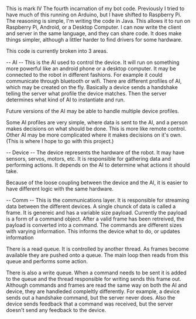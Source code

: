 This is mark IV
The fourth incarnation of my bot code.
Previously I tried to have much of this running on Arduino, but I have shifted to Raspberry Pi.
The reasoning is simple, I'm writing the code in Java. This allows it to run on Raspberry Pi, Android, or a Desktop Computer.
I can now write the client and server in the same language, and they can share code. It does make things simpler, although a littler harder to find
drivers for some hardware.

This code is currently broken into 3 areas.

-- AI --
This is the AI used to control the device. It will run on something more powerful like an android phone or a desktop computer. It may be
connected to the robot in different fashions. For example it could communicate through bluetooth or wifi.
There are different profiles of AI, which may be created on the fly. Basically a device sends a handshake telling the server what
profile the device matches. Then the server determines what kind of AI to instantiate and run.

Future versions of the AI may be able to handle multiple device profiles.

Some AI profiles are very simple, where data is sent to the AI, and a person makes decisions on what should be done. This is more like
remote control. Other AI may be more complicated where it makes decisions on it's own. (This is where I hope to go with this project.)

-- Device --
The device represents the hardware of the robot. It may have sensors, servos, motors, etc. It is responsible for gathering data and performing actions.
It depends on the AI to determine what actions it should take.

Because of the loose coupling between the device and the AI, it is easier to have different logic with the same hardware.


-- Comm --
This is the communications layer. It is responsible for streaming data between the different devices.
A single chunck of data is called a frame. It is genereic and has a variable size payload.
Currently the payload is a form of a command object. After a valid frame has been retreived, the payload is converted
into a command. The commands are different sizes with varying information. This informs the device what to do, or updates information

There is a read queue. It is controlled by another thread. As frames become available they are pushed onto a queue. The main loop
then reads from this queue and performs some action.

There is also a write queue. When a command needs to be sent it is added to the queue and the thread responsible for writing
sends this frame out. Although commands and frames are read the same way on both the AI and device, they are handleded compleltly differently.
For example, a device sends out a handshake command, but the server never does. Also the device sends feedback that a command was received,
but the server doesn't send any feedback to the device.